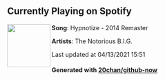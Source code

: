 ## Currently Playing on Spotify

[<img align="left" width="100" src="https://i.scdn.co/image/ab67616d00001e02fde79b88e2a659c394c5ae30">](https://open.spotify.com/album/7dRdaGSxgcBdJnrOviQRuB)

**Song**: Hypnotize - 2014 Remaster

**Artists**: The Notorious B.I.G.

Last updated at 04/13/2021 15:51

#### Generated with [20chan/github-now](https://github.com/20chan/github-now)